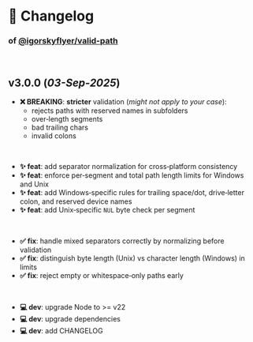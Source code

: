 # 📒 Changelog

### of [@igorskyflyer/valid-path](https://github.com/igorskyflyer/npm-valid-path)

<br>

## v3.0.0 (*03-Sep-2025*)

- **❌ BREAKING**: **stricter** validation (*might not apply to your case*):
  - rejects paths with reserved names in subfolders
  - over‑length segments
  - bad trailing chars
  - invalid colons

<br>

- **✨ feat**: add separator normalization for cross‑platform consistency
- **✨ feat**: enforce per‑segment and total path length limits for Windows and Unix
- **✨ feat**: add Windows‑specific rules for trailing space/dot, drive‑letter colon, and reserved device names
- **✨ feat**: add Unix‑specific `NUL` byte check per segment

<br>

- **✅ fix**: handle mixed separators correctly by normalizing before validation
- **✅ fix**: distinguish byte length (Unix) vs character length (Windows) in limits
- **✅ fix**: reject empty or whitespace‑only paths early

<br>

- **💻 dev**: upgrade Node to >= v22
- **💻 dev**: upgrade dependencies
- **💻 dev**: add CHANGELOG

